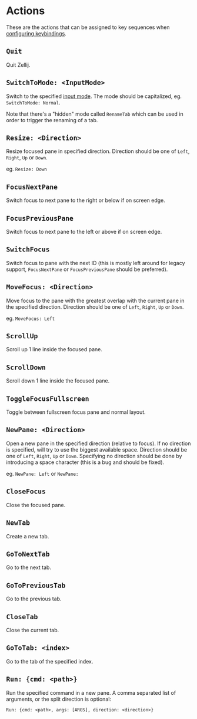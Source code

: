 # Actions
These are the actions that can be assigned to key sequences when [configuring keybindings](./keybindings.md).

## `Quit`
Quit Zellij.

## `SwitchToMode: <InputMode>`
Switch to the specified [input mode](./keybindings-modes.md).
The mode should be capitalized, eg. `SwitchToMode: Normal`.

Note that there's a "hidden" mode called `RenameTab` which can be used in order to trigger the renaming of a tab.

## `Resize: <Direction>`
Resize focused pane in specified direction.
Direction should be one of `Left`, `Right`, `Up` or `Down`.

eg. `Resize: Down`

## `FocusNextPane`
Switch focus to next pane to the right or below if on screen edge.

## `FocusPreviousPane`
Switch focus to next pane to the left or above if on screen edge.

## `SwitchFocus`
Switch focus to pane with the next ID (this is mostly left around for legacy support, `FocusNextPane` or `FocusPreviousPane` should be preferred).

## `MoveFocus: <Direction>`
Move focus to the pane with the greatest overlap with the current pane in the specified direction. 
Direction should be one of `Left`, `Right`, `Up` or `Down`.

eg. `MoveFocus: Left`

## `ScrollUp`
Scroll up 1 line inside the focused pane.

## `ScrollDown`
Scroll down 1 line inside the focused pane.

## `ToggleFocusFullscreen`
Toggle between fullscreen focus pane and normal layout.

## `NewPane: <Direction>`
Open a new pane in the specified direction (relative to focus).
If no direction is specified, will try to use the biggest available space.
Direction should be one of `Left`, `Right`, `Up` or `Down`.
Specifying no direction should be done by introducing a space character (this is a bug and should be fixed).

eg. `NewPane: Left` or `NewPane: `

## `CloseFocus`
Close the focused pane.

## `NewTab`
Create a new tab.

## `GoToNextTab`
Go to the next tab.

## `GoToPreviousTab`
Go to the previous tab.

## `CloseTab`
Close the current tab.

## `GoToTab: <index>`
Go to the tab of the specified index.

## `Run: {cmd: <path>}`
Run the specified command in a new pane.
A comma separated list of arguments, or the split
direction is optional:

`Run: {cmd: <path>, args: [ARGS], direction: <direction>}`

